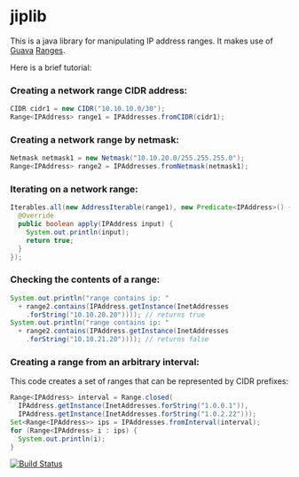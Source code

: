 # jiplib

This is a java library for manipulating IP address ranges. It makes use of [Guava](https://github.com/google/guava) [Ranges](https://code.google.com/p/guava-libraries/wiki/RangesExplained).

Here is a brief tutorial:

### Creating a network range CIDR address:

```java
CIDR cidr1 = new CIDR("10.10.10.0/30");
Range<IPAddress> range1 = IPAddresses.fromCIDR(cidr1);
```

### Creating a network range by netmask:

```java
Netmask netmask1 = new Netmask("10.10.20.0/255.255.255.0");
Range<IPAddress> range2 = IPAddresses.fromNetmask(netmask1);
```

### Iterating on a network range:
```java
Iterables.all(new AddressIterable(range1), new Predicate<IPAddress>() {
  @Override
  public boolean apply(IPAddress input) {
    System.out.println(input);
    return true;
  }
});
```

### Checking the contents of a range:
```java
System.out.println("range contains ip: "
  + range2.contains(IPAddress.getInstance(InetAddresses
    .forString("10.10.20.20")))); // returns true
System.out.println("range contains ip: "
  + range2.contains(IPAddress.getInstance(InetAddresses
    .forString("10.10.21.20")))); // returns false
```

### Creating a range from an arbitrary interval:

This code creates a set of ranges that can be represented by CIDR prefixes:

```java
Range<IPAddress> interval = Range.closed(
  IPAddress.getInstance(InetAddresses.forString("1.0.0.1")),
  IPAddress.getInstance(InetAddresses.forString("1.0.2.22")));
Set<Range<IPAddress>> ips = IPAddresses.fromInterval(interval);
for (Range<IPAddress> i : ips) {
  System.out.println(i);
}
```

[![Build Status](https://travis-ci.org/canbican/jiplib.svg?branch=master)](https://travis-ci.org/canbican/jiplib)
